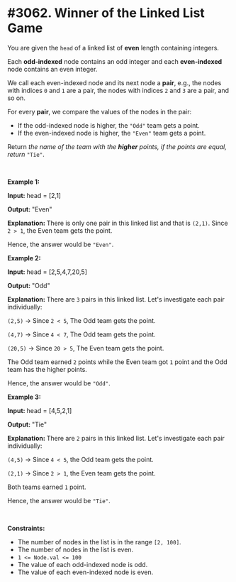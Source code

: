 # #3062. Winner of the Linked List Game

<p>You are given the <code>head</code> of a linked list of <strong>even</strong> length containing integers.</p>

<p>Each <strong>odd-indexed</strong> node contains an odd integer and each <strong>even-indexed</strong> node contains an even integer.</p>

<p>We call each even-indexed node and its next node a <strong>pair</strong>, e.g., the nodes with indices <code>0</code> and <code>1</code> are a pair, the nodes with indices <code>2</code> and <code>3</code> are a pair, and so on.</p>

<p>For every <strong>pair</strong>, we compare the values of the nodes in the pair:</p>

<ul>
	<li>If the odd-indexed node is higher, the <code>"Odd"</code> team gets a point.</li>
	<li>If the even-indexed node is higher, the <code>"Even"</code> team gets a point.</li>
</ul>

<p>Return <em>the name of the team with the <strong>higher</strong> points, if the points are equal, return</em> <code>"Tie"</code>.</p>

<p>&nbsp;</p>
<p><strong class="example">Example 1: </strong></p>

<p><strong>Input: </strong>head = [2,1]</p>

<p><strong>Output: </strong>"Even"</p>

<p><strong>Explanation: </strong> There is only one pair in this linked list and that is <code>(2,1)</code>. Since <code>2 &gt; 1</code>, the Even team gets the point.</p>

<p>Hence, the answer would be <code>"Even"</code>.</p>

<p><strong class="example">Example 2: </strong></p>

<p><strong>Input: </strong>head = [2,5,4,7,20,5]</p>

<p><strong>Output: </strong>"Odd"</p>

<p><strong>Explanation: </strong> There are <code>3</code> pairs in this linked list. Let's investigate each pair individually:</p>

<p><code>(2,5)</code> -&gt; Since <code>2 &lt; 5</code>, The Odd team gets the point.</p>

<p><code>(4,7)</code> -&gt; Since <code>4 &lt; 7</code>, The Odd team gets the point.</p>

<p><code>(20,5)</code> -&gt; Since <code>20 &gt; 5</code>, The Even team gets the point.</p>

<p>The Odd team earned <code>2</code> points while the Even team got <code>1</code> point and the Odd team has the higher points.</p>

<p>Hence, the answer would be <code>"Odd"</code>.</p>

<p><strong class="example">Example 3: </strong></p>

<p><strong>Input: </strong>head = [4,5,2,1]</p>

<p><strong>Output: </strong>"Tie"</p>

<p><strong>Explanation: </strong> There are <code>2</code> pairs in this linked list. Let's investigate each pair individually:</p>

<p><code>(4,5)</code> -&gt; Since <code>4 &lt; 5</code>, the Odd team gets the point.</p>

<p><code>(2,1)</code> -&gt; Since <code>2 &gt; 1</code>, the Even team gets the point.</p>

<p>Both teams earned <code>1</code> point.</p>

<p>Hence, the answer would be <code>"Tie"</code>.</p>

<p>&nbsp;</p>
<p><strong>Constraints:</strong></p>

<ul>
	<li>The number of nodes in the list is in the range <code>[2, 100]</code>.</li>
	<li>The number of nodes in the list is even.</li>
	<li><code>1 &lt;= Node.val &lt;= 100</code></li>
	<li>The value of each odd-indexed node is odd.</li>
	<li>The value of each even-indexed node is even.</li>
</ul>